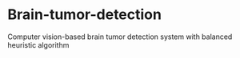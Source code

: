 # Brain-tumor-detection
Computer vision-based brain tumor detection system with balanced heuristic algorithm
